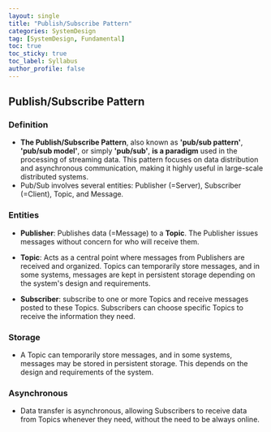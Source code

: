 ```yaml
---
layout: single
title: "Publish/Subscribe Pattern"
categories: SystemDesign
tag: [SystemDesign, Fundamental]
toc: true
toc_sticky: true
toc_label: Syllabus
author_profile: false
---
```


## Publish/Subscribe Pattern

### Definition

- **The Publish/Subscribe Pattern**, also known as **'pub/sub pattern'**, **'pub/sub model'**, or simply **'pub/sub'**, **is a paradigm** used in the processing of streaming data. This pattern focuses on data distribution and asynchronous communication, making it highly useful in large-scale distributed systems.
- Pub/Sub involves several entities: Publisher (=Server), Subscriber (=Client), Topic, and Message.

### Entities

- **Publisher**: Publishes data (=Message) to a **Topic**. The Publisher issues messages without concern for who will receive them.

- **Topic**: Acts as a central point where messages from Publishers are received and organized. Topics can temporarily store messages, and in some systems, messages are kept in persistent storage depending on the system's design and requirements.

- **Subscriber**: subscribe to one or more Topics and receive messages posted to these Topics. Subscribers can choose specific Topics to receive the information they need.

### Storage

- A Topic can temporarily store messages, and in some systems, messages may be stored in persistent storage. This depends on the design and requirements of the system.

### Asynchronous

- Data transfer is asynchronous, allowing Subscribers to receive data from Topics whenever they need, without the need to be always online.
